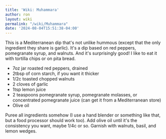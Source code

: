 ```yaml
---
title: 'Wiki: Muhammara'
author: ron
layout: wiki
permalink: "/wiki/Muhammara"
date: '2024-08-04T15:51:38-04:00'
---
```


This is a Mediterranean dip that\'s not unlike hummous (except that the only ingredient they share is garlic). It\'s a dip based on red peppers, pomegranate syrup, and walnuts. And it\'s surprisingly good! I like to eat it with tortilla chips or on pita bread.

-   7oz jar roasted red peppers, drained
-   2tbsp of corn starch, if you want it thicker
-   1/2c toasted chopped walnuts
-   2 cloves of garlic
-   1tsp lemon juice
-   2 teaspoons pomegranate syrup, pomegranate molasses, or concentrated pomegranate juice (can get it from a Mediterranean store)
-   Olive oil

Puree all ingredients somehow (I use a hand blender or something like that, but a food processor should work too). Add olive oil until it\'s the consistency you want, maybe 1/4c or so. Garnish with walnuts, basil, and lemon wedges.
